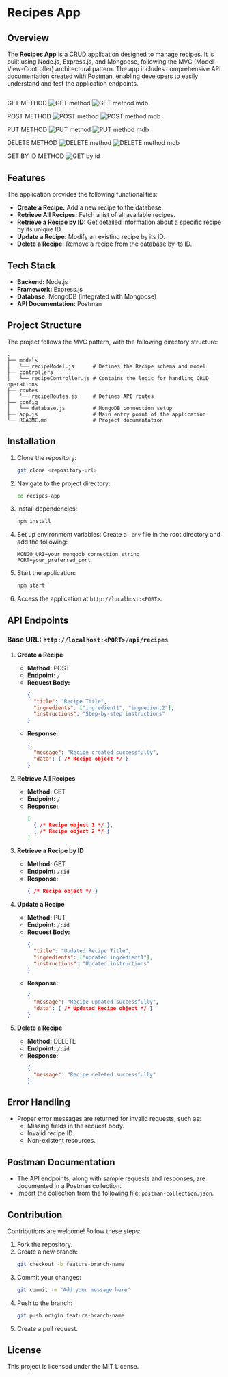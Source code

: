 # Recipes App

## Overview
The **Recipes App** is a CRUD application designed to manage recipes. It is built using Node.js, Express.js, and Mongoose, following the MVC (Model-View-Controller) architectural pattern. The app includes comprehensive API documentation created with Postman, enabling developers to easily understand and test the application endpoints.

##
GET METHOD
![GET method](https://github.com/user-attachments/assets/ccda1563-586d-4fbc-92e1-fba874018cd5)
![GET method mdb](https://github.com/user-attachments/assets/ac3a26d7-c64e-4488-b9c9-3464524a398a)

POST METHOD
![POST method](https://github.com/user-attachments/assets/5580e6f5-c581-44dd-8918-45bf0083617e)
![POST method mdb](https://github.com/user-attachments/assets/de53ecc6-ae4e-4516-9e40-1e8f7e842420)

PUT METHOD
![PUT method](https://github.com/user-attachments/assets/31b4697e-70c2-4776-bade-50891065066e)
![PUT method mdb](https://github.com/user-attachments/assets/55c06c51-efe7-4a04-952c-7d90111d30eb)

DELETE METHOD
![DELETE method](https://github.com/user-attachments/assets/df9d30d7-6af3-4352-915e-b7b748eb1ce4)
![DELETE method mdb](https://github.com/user-attachments/assets/0ad5e05f-a02c-4229-a98c-e39916b05e11)

GET BY ID METHOD
![GET by id](https://github.com/user-attachments/assets/273b332c-72a3-42f9-bcf9-95cb3696be4c)

## Features
The application provides the following functionalities:

- **Create a Recipe:** Add a new recipe to the database.
- **Retrieve All Recipes:** Fetch a list of all available recipes.
- **Retrieve a Recipe by ID:** Get detailed information about a specific recipe by its unique ID.
- **Update a Recipe:** Modify an existing recipe by its ID.
- **Delete a Recipe:** Remove a recipe from the database by its ID.

## Tech Stack
- **Backend:** Node.js
- **Framework:** Express.js
- **Database:** MongoDB (integrated with Mongoose)
- **API Documentation:** Postman

## Project Structure
The project follows the MVC pattern, with the following directory structure:
```
.
├── models
│   └── recipeModel.js      # Defines the Recipe schema and model
├── controllers
│   └── recipeController.js # Contains the logic for handling CRUD operations
├── routes
│   └── recipeRoutes.js     # Defines API routes
├── config
│   └── database.js         # MongoDB connection setup
├── app.js                  # Main entry point of the application
└── README.md               # Project documentation
```

## Installation
1. Clone the repository:
   ```bash
   git clone <repository-url>
   ```

2. Navigate to the project directory:
   ```bash
   cd recipes-app
   ```

3. Install dependencies:
   ```bash
   npm install
   ```

4. Set up environment variables:
   Create a `.env` file in the root directory and add the following:
   ```env
   MONGO_URI=your_mongodb_connection_string
   PORT=your_preferred_port
   ```

5. Start the application:
   ```bash
   npm start
   ```

6. Access the application at `http://localhost:<PORT>`.

## API Endpoints
### Base URL: `http://localhost:<PORT>/api/recipes`

1. **Create a Recipe**
   - **Method:** POST
   - **Endpoint:** `/`
   - **Request Body:**
     ```json
     {
       "title": "Recipe Title",
       "ingredients": ["ingredient1", "ingredient2"],
       "instructions": "Step-by-step instructions"
     }
     ```
   - **Response:**
     ```json
     {
       "message": "Recipe created successfully",
       "data": { /* Recipe object */ }
     }
     ```

2. **Retrieve All Recipes**
   - **Method:** GET
   - **Endpoint:** `/`
   - **Response:**
     ```json
     [
       { /* Recipe object 1 */ },
       { /* Recipe object 2 */ }
     ]
     ```

3. **Retrieve a Recipe by ID**
   - **Method:** GET
   - **Endpoint:** `/:id`
   - **Response:**
     ```json
     { /* Recipe object */ }
     ```

4. **Update a Recipe**
   - **Method:** PUT
   - **Endpoint:** `/:id`
   - **Request Body:**
     ```json
     {
       "title": "Updated Recipe Title",
       "ingredients": ["updated ingredient1"],
       "instructions": "Updated instructions"
     }
     ```
   - **Response:**
     ```json
     {
       "message": "Recipe updated successfully",
       "data": { /* Updated Recipe object */ }
     }
     ```

5. **Delete a Recipe**
   - **Method:** DELETE
   - **Endpoint:** `/:id`
   - **Response:**
     ```json
     {
       "message": "Recipe deleted successfully"
     }
     ```

## Error Handling
- Proper error messages are returned for invalid requests, such as:
  - Missing fields in the request body.
  - Invalid recipe ID.
  - Non-existent resources.

## Postman Documentation
- The API endpoints, along with sample requests and responses, are documented in a Postman collection.
- Import the collection from the following file: `postman-collection.json`.

## Contribution
Contributions are welcome! Follow these steps:
1. Fork the repository.
2. Create a new branch:
   ```bash
   git checkout -b feature-branch-name
   ```
3. Commit your changes:
   ```bash
   git commit -m "Add your message here"
   ```
4. Push to the branch:
   ```bash
   git push origin feature-branch-name
   ```
5. Create a pull request.

## License
This project is licensed under the MIT License.
